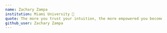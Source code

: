 ```yaml
---
name: Zachary Zampa 
institution: Miami University 🚩 
quote: The more you trust your intuition, the more empowered you become, the stronger you become, and the happier you become. - Gisele Bundchen
github_user: Zachary Zampa
---
```

